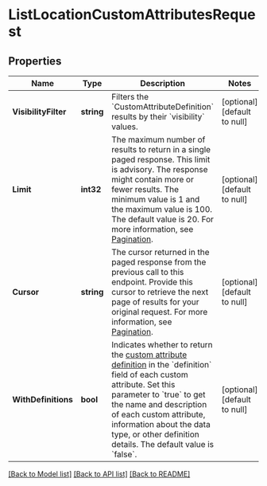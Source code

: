 # ListLocationCustomAttributesRequest

## Properties
Name | Type | Description | Notes
------------ | ------------- | ------------- | -------------
**VisibilityFilter** | **string** | Filters the &#x60;CustomAttributeDefinition&#x60; results by their &#x60;visibility&#x60; values. | [optional] [default to null]
**Limit** | **int32** | The maximum number of results to return in a single paged response. This limit is advisory. The response might contain more or fewer results. The minimum value is 1 and the maximum value is 100. The default value is 20. For more information, see [Pagination](https://developer.squareup.com/docs/build-basics/common-api-patterns/pagination). | [optional] [default to null]
**Cursor** | **string** | The cursor returned in the paged response from the previous call to this endpoint. Provide this cursor to retrieve the next page of results for your original request. For more information, see [Pagination](https://developer.squareup.com/docs/build-basics/common-api-patterns/pagination). | [optional] [default to null]
**WithDefinitions** | **bool** | Indicates whether to return the [custom attribute definition](https://developer.squareup.com/reference/square_2024-01-18/objects/CustomAttributeDefinition) in the &#x60;definition&#x60; field of each custom attribute. Set this parameter to &#x60;true&#x60; to get the name and description of each custom attribute, information about the data type, or other definition details. The default value is &#x60;false&#x60;. | [optional] [default to null]

[[Back to Model list]](../README.md#documentation-for-models) [[Back to API list]](../README.md#documentation-for-api-endpoints) [[Back to README]](../README.md)

